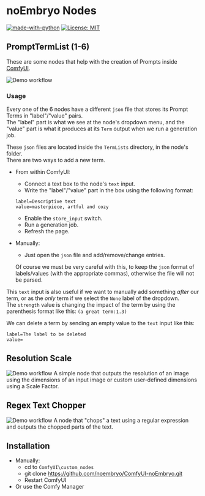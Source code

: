 # noEmbryo Nodes

[![made-with-python][Python]](https://www.python.org/)
[![License: MIT][MIT]](LICENSE)

## PromptTermList (1-6)
These are some nodes that help with the creation of Prompts inside [ComfyUI](https://github.com/comfyanonymous/ComfyUI).


![Demo workflow](https://raw.githubusercontent.com/noembryo/ComfyUI-noEmbryo/master/stuff/Screen2.png)

<!-- <p align="center">
  <a href="https://raw.githubusercontent.com/noembryo/ComfyUI-noEmbryo/master/stuff/Screen2.png">
<img src="https://raw.githubusercontent.com/noembryo/ComfyUI-noEmbryo/master/stuff/Screen2.png" height="180"></a>
</p> -->

### Usage
Every one of the 6 nodes have a different `json` file that stores its Prompt Terms in "label"/"value" pairs.  
The "label" part is what we see at the node's dropdown menu, and the "value" part is what it produces at its `Term` output when we run a generation job.  
  
These `json` files are located inside the `TermLists` directory, in the node's folder.  
There are two ways to add a new term.  
* From within ComfyUI:
  * Connect a text box to the node's `text` input.  
  * Write the "label"/"value" part in the box using the following format:  
  ```
  label=Descriptive text
  value=masterpiece, artful and cozy
  ```
  * Enable the `store_input` switch.  
  * Run a generation job.  
  * Refresh the page.  
* Manually:
  * Just open the `json` file and add/remove/change entries. 

  Of course we must be very careful with this, to keep the `json` format of labels/values (with the appropriate commas), otherwise the file will not be parsed.  

This `text` input is also useful if we want to manually add something *after* our term, or as the *only* term if we select the `None` label of the dropdown.  
The `strength` value is changing the impact of the term by using the parenthesis format like this: `(a great term:1.3)`  
  
We can delete a term by sending an empty value to the `text` input like this:
```
label=The label to be deleted
value=
```

## Resolution Scale  
![Demo workflow](https://raw.githubusercontent.com/noembryo/ComfyUI-noEmbryo/master/stuff/res_scale1.png)
A simple node that outputs the resolution of an image using the dimensions of an input image or custom user-defined dimensions using a Scale Factor.  

## Regex Text Chopper  
![Demo workflow](https://raw.githubusercontent.com/noembryo/ComfyUI-noEmbryo/master/stuff/regex_text.png)
A node that "chops" a text using a regular expression and outputs the chopped parts of the text.  


## Installation
* Manually:
  * cd to `ComfyUI\custom_nodes`
  * git clone https://github.com/noembryo/ComfyUI-noEmbryo.git
  * Restart ComfyUI  
* Or use the Comfy Manager


[Python]:https://img.shields.io/badge/Made%20with-Python-1f425f.svg
[MIT]:https://img.shields.io/badge/License-MIT-green.svg
